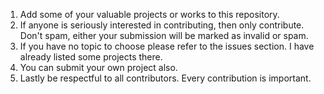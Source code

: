 1. Add some of your valuable projects or works to this repository.
2. If anyone is seriously interested in contributing, then only contribute. Don't spam, either your submission will be marked as invalid or spam.
3. If you have no topic to choose please refer to the issues section. I have already listed some projects there.
4. You can submit your own project also.
5. Lastly be respectful to all contributors. Every contribution is important.
